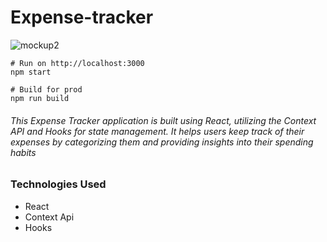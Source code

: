 ﻿# Expense-tracker
 

![mockup2](https://github.com/wlanHan/Expense-tracker/assets/159789584/40a7d2e9-b6a5-4b47-a4e3-6652f1122bbd)


```
# Run on http://localhost:3000
npm start

# Build for prod
npm run build
```

<h6>This Expense Tracker application is built using React, utilizing the Context API and Hooks for state management. It helps users keep track of their expenses by categorizing them and providing insights into their spending habits</h6>


<h3>Technologies Used</h3>

<ul>
  <li>React</li>
  <li>Context Api</li>
  <li>Hooks</li>
</ul>

